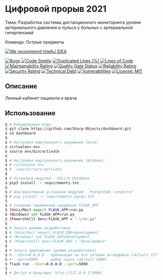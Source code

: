 # Цифровой прорыв 2021

Тема: Разработка системы дистанционного мониторинга уровня артериального давления и пульса у больных с артериальной гипертензией

Команда: Острые предметы

[![We recommend IntelliJ IDEA](https://www.elegantobjects.org/intellij-idea.svg)](https://www.jetbrains.com/idea/)

[![Bugs](https://sonarcloud.io/api/project_badges/measure?project=Sharp-Objects_dashboard&metric=bugs)](https://sonarcloud.io/dashboard?id=Sharp-Objects_dashboard)
[![Code Smells](https://sonarcloud.io/api/project_badges/measure?project=Sharp-Objects_dashboard&metric=code_smells)](https://sonarcloud.io/dashboard?id=Sharp-Objects_dashboard)
[![Duplicated Lines (%)](https://sonarcloud.io/api/project_badges/measure?project=Sharp-Objects_dashboard&metric=duplicated_lines_density)](https://sonarcloud.io/dashboard?id=Sharp-Objects_dashboard)
[![Lines of Code](https://sonarcloud.io/api/project_badges/measure?project=Sharp-Objects_dashboard&metric=ncloc)](https://sonarcloud.io/dashboard?id=Sharp-Objects_dashboard)
[![Maintainability Rating](https://sonarcloud.io/api/project_badges/measure?project=Sharp-Objects_dashboard&metric=sqale_rating)](https://sonarcloud.io/dashboard?id=Sharp-Objects_dashboard)
[![Quality Gate Status](https://sonarcloud.io/api/project_badges/measure?project=Sharp-Objects_dashboard&metric=alert_status)](https://sonarcloud.io/dashboard?id=Sharp-Objects_dashboard)
[![Reliability Rating](https://sonarcloud.io/api/project_badges/measure?project=Sharp-Objects_dashboard&metric=reliability_rating)](https://sonarcloud.io/dashboard?id=Sharp-Objects_dashboard)
[![Security Rating](https://sonarcloud.io/api/project_badges/measure?project=Sharp-Objects_dashboard&metric=security_rating)](https://sonarcloud.io/dashboard?id=Sharp-Objects_dashboard)
[![Technical Debt](https://sonarcloud.io/api/project_badges/measure?project=Sharp-Objects_dashboard&metric=sqale_index)](https://sonarcloud.io/dashboard?id=Sharp-Objects_dashboard)
[![Vulnerabilities](https://sonarcloud.io/api/project_badges/measure?project=Sharp-Objects_dashboard&metric=vulnerabilities)](https://sonarcloud.io/dashboard?id=Sharp-Objects_dashboard)
[![License: MIT](https://img.shields.io/badge/License-MIT-yellow.svg)](https://opensource.org/licenses/MIT)

## Описание

Личный кабинет пациента и врача

## Использование

```bash
$ # Клонирование кода
$ git clone https://github.com/Sharp-Objects/dashboard.git
$ cd dashboard
$
$ # Настройка виртуального окружения (Unix)
$ virtualenv env
$ source env/bin/activate
$
$ # Настройка виртуального окружения (Windows)
$ # virtualenv env
$ # .\env\Scripts\activate
$
$ # Установка модулей - SQLite Database
$ pip3 install -r requirements.txt
$
$ # Альтернативная установка модулей - PostgreSQL connector
$ # pip install -r requirements-pgsql.txt
$
$ # Создание переменной окружения FLASK_APP 
$ (Unix/Mac) export FLASK_APP=run.py
$ (Windows) set FLASK_APP=run.py
$ (Powershell) $env:FLASK_APP = ".\run.py"
$
$ # Запуск режима разработчика 
$ # (Unix/Mac) export FLASK_ENV=development
$ # (Windows) set FLASK_ENV=development
$ # (Powershell) $env:FLASK_ENV = "development"
$
$ # Запуск приложения (режим разработчика)
$ # --host=0.0.0.0 - публикация на все сетевые интерфейсы (default 127.0.0.1)
$ # --port=5000    - выбор порта (default 5000)  
$ flask run --host=0.0.0.0 --port=5000
$
$ # Доступ в браузере: http://127.0.0.1:5000/
```
